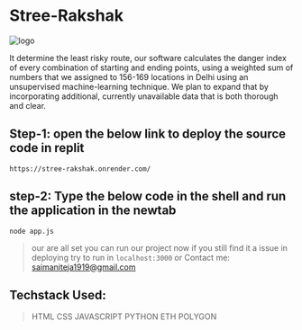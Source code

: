 # Stree-Rakshak

![logo](https://user-images.githubusercontent.com/81253256/235053579-dabff97d-f12c-4aa8-b177-7f4cb67a0f97.png)


It determine the least risky route, our software calculates the danger index of every combination of starting and ending points, using a weighted sum of numbers that we assigned to 156-169 locations in Delhi using an unsupervised machine-learning technique. We plan to expand that by incorporating additional, currently unavailable data that is both thorough and clear.

## Step-1: open the below link to deploy the source code in replit
```
https://stree-rakshak.onrender.com/
```


## step-2: Type the below code in the shell and run the application in the newtab

```
node app.js
```

> our are all set you can run our project now if you still find it a issue in deploying try to run in `localhost:3000` or Contact me: saimaniteja1919@gmail.com

## Techstack Used:
> HTML
> CSS
> JAVASCRIPT
> PYTHON
> ETH
> POLYGON
